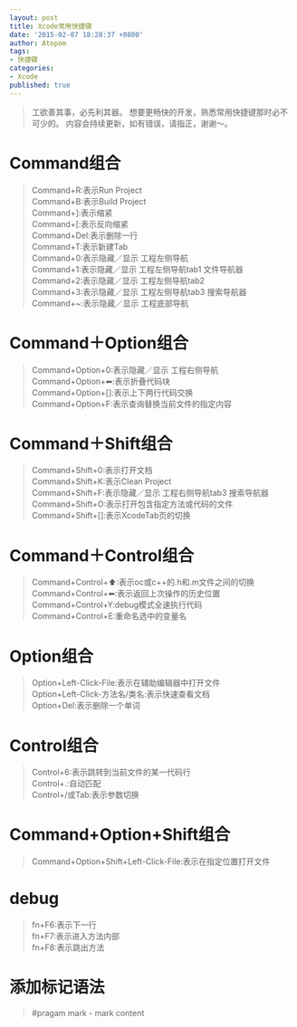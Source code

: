 ```yaml
---
layout: post
title: Xcode常用快捷键
date: '2015-02-07 18:28:37 +0800'
author: Atopom
tags:
- 快捷键
categories:
- Xcode
published: true
---
```


> 工欲善其事，必先利其器。
> 想要更畅快的开发，熟悉常用快捷键那时必不可少的。
> 内容会持续更新，如有错误，请指正，谢谢～。

# Command组合
> Command+R:表示Run Project  
> Command+B:表示Build Project  
> Command+]:表示缩紧  
> Command+[:表示反向缩紧  
> Command+Del:表示删除一行  
> Command+T:表示新建Tab  
> Command+0:表示隐藏／显示 工程左侧导航  
> Command+1:表示隐藏／显示 工程左侧导航tab1 文件导航器  
> Command+2:表示隐藏／显示 工程左侧导航tab2  
> Command+3:表示隐藏／显示 工程左侧导航tab3 搜索导航器  
> Command+~:表示隐藏／显示 工程底部导航  

# Command＋Option组合
> Command+Option+0:表示隐藏／显示 工程右侧导航  
> Command+Option+⬅:表示折叠代码块  
> Command+Option+[]:表示上下两行代码交换  
> Command+Option+F:表示查询替换当前文件的指定内容  

# Command＋Shift组合
> Command+Shift+0:表示打开文档  
> Command+Shift+K:表示Clean Project  
> Command+Shift+F:表示隐藏／显示 工程右侧导航tab3 搜索导航器  
> Command+Shift+O:表示打开包含指定方法或代码的文件  
> Command+Shift+[]:表示XcodeTab页的切换  

# Command＋Control组合
> Command+Control+⬆:表示oc或c++的.h和.m文件之间的切换  
> Command+Control+⬅:表示返回上次操作的历史位置  
> Command+Control+Y:debug模式全速执行代码  
> Command+Control+E:重命名选中的变量名  

# Option组合
> Option+Left-Click-File:表示在辅助编辑器中打开文件  
> Option+Left-Click-方法名/类名:表示快速查看文档  
> Option+Del:表示删除一个单词  

# Control组合
> Control+6:表示跳转到当前文件的某一代码行  
> Control+.:自动匹配  
> Control+/或Tab:表示参数切换  

# Command+Option+Shift组合
> Command+Option+Shift+Left-Click-File:表示在指定位置打开文件      

# debug
> fn+F6:表示下一行  
> fn+F7:表示进入方法内部  
> fn+F8:表示跳出方法  

# 添加标记语法
> \#pragam mark - mark content
